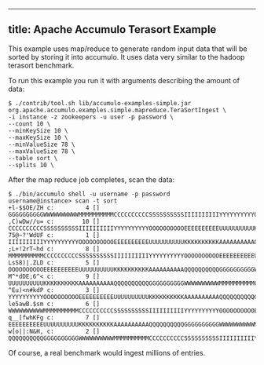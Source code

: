 <!--
Licensed to the Apache Software Foundation (ASF) under one or more
contributor license agreements.  See the NOTICE file distributed with
this work for additional information regarding copyright ownership.
The ASF licenses this file to You under the Apache License, Version 2.0
(the "License"); you may not use this file except in compliance with
the License.  You may obtain a copy of the License at

    http://www.apache.org/licenses/LICENSE-2.0

Unless required by applicable law or agreed to in writing, software
distributed under the License is distributed on an "AS IS" BASIS,
WITHOUT WARRANTIES OR CONDITIONS OF ANY KIND, either express or implied.
See the License for the specific language governing permissions and
limitations under the License.
-->
---
title: Apache Accumulo Terasort Example
---

This example uses map/reduce to generate random input data that will
be sorted by storing it into accumulo. It uses data very similar to the
hadoop terasort benchmark.

To run this example you run it with arguments describing the amount of data:

    $ ./contrib/tool.sh lib/accumulo-examples-simple.jar org.apache.accumulo.examples.simple.mapreduce.TeraSortIngest \
    -i instance -z zookeepers -u user -p password \
    --count 10 \
    --minKeySize 10 \
    --maxKeySize 10 \
    --minValueSize 78 \
    --maxValueSize 78 \
    --table sort \
    --splits 10 \

After the map reduce job completes, scan the data:

    $ ./bin/accumulo shell -u username -p password
    username@instance> scan -t sort
    +l-$$OE/ZH c:         4 []    GGGGGGGGGGWWWWWWWWWWMMMMMMMMMMCCCCCCCCCCSSSSSSSSSSIIIIIIIIIIYYYYYYYYYYOOOOOOOO
    ,C)wDw//u= c:        10 []    CCCCCCCCCCSSSSSSSSSSIIIIIIIIIIYYYYYYYYYYOOOOOOOOOOEEEEEEEEEEUUUUUUUUUUKKKKKKKK
    75@~?'WdUF c:         1 []    IIIIIIIIIIYYYYYYYYYYOOOOOOOOOOEEEEEEEEEEUUUUUUUUUUKKKKKKKKKKAAAAAAAAAAQQQQQQQQ
    ;L+!2rT~hd c:         8 []    MMMMMMMMMMCCCCCCCCCCSSSSSSSSSSIIIIIIIIIIYYYYYYYYYYOOOOOOOOOOEEEEEEEEEEUUUUUUUU
    LsS8)|.ZLD c:         5 []    OOOOOOOOOOEEEEEEEEEEUUUUUUUUUUKKKKKKKKKKAAAAAAAAAAQQQQQQQQQQGGGGGGGGGGWWWWWWWW
    M^*dDE;6^< c:         9 []    UUUUUUUUUUKKKKKKKKKKAAAAAAAAAAQQQQQQQQQQGGGGGGGGGGWWWWWWWWWWMMMMMMMMMMCCCCCCCC
    ^Eu)<n#kdP c:         3 []    YYYYYYYYYYOOOOOOOOOOEEEEEEEEEEUUUUUUUUUUKKKKKKKKKKAAAAAAAAAAQQQQQQQQQQGGGGGGGG
    le5awB.$sm c:         6 []    WWWWWWWWWWMMMMMMMMMMCCCCCCCCCCSSSSSSSSSSIIIIIIIIIIYYYYYYYYYYOOOOOOOOOOEEEEEEEE
    q__[fwhKFg c:         7 []    EEEEEEEEEEUUUUUUUUUUKKKKKKKKKKAAAAAAAAAAQQQQQQQQQQGGGGGGGGGGWWWWWWWWWWMMMMMMMM
    w[o||:N&H, c:         2 []    QQQQQQQQQQGGGGGGGGGGWWWWWWWWWWMMMMMMMMMMCCCCCCCCCCSSSSSSSSSSIIIIIIIIIIYYYYYYYY

Of course, a real benchmark would ingest millions of entries.
